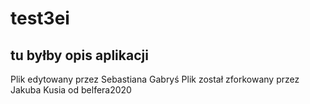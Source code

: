 # test3ei
## tu byłby opis aplikacji
Plik edytowany przez Sebastiana Gabryś
Plik został zforkowany przez Jakuba Kusia od belfera2020
